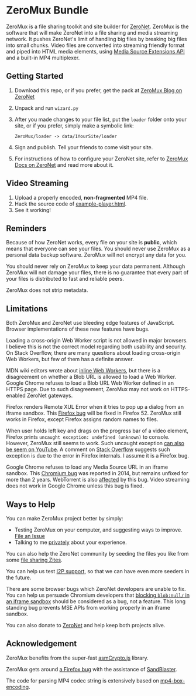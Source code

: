 # ZeroMux Bundle
ZeroMux is a file sharing toolkit and site builder for [ZeroNet](https://zeronet.io). ZeroMux is the software that will make ZeroNet into a file sharing and media streaming network. It pushes ZeroNet's limit of handling big files by breaking big files into small chunks. Video files are converted into streaming friendly format and piped into HTML media elements, using [Media Source Extensions API](https://developer.mozilla.org/en-US/docs/Web/API/Media_Source_Extensions_API) and a built-in MP4 multiplexer.

## Getting Started
1. Download this repo, or if you prefer, get the pack at [ZeroMux Blog on ZeroNet](http://127.0.0.1:43110/1CiDoBP8RiWziqiBGEd8tQMy66A6fmnw2V/big/bundle/)
2. Unpack and run `wizard.py`
3. After you made changes to your file list, put the `loader` folder onto your site, or if you prefer, simply make a symbolic link:

    `ZeroMux/loader -> data/1YourSite/loader`
4. Sign and publish. Tell your friends to come visit your site.
5. For instructions of how to configure your ZeroNet site, refer to [ZeroMux Docs on ZeroNet](http://127.0.0.1:43110/1CiDoBP8RiWziqiBGEd8tQMy66A6fmnw2V/big/docs/gentle-intro/) and read more about it.

## Video Streaming
1. Upload a properly encoded, **non-fragmented** MP4 file.
2. Hack the source code of [example-player.html](loader/__example-player__.html).
3. See it working!

## Reminders
Because of how ZeroNet works, every file on your site is **public**, which means that everyone can see your files. You should never use ZeroMux as a personal data backup software. ZeroMux will not encrypt any data for you.

You should never rely on ZeroMux to keep your data permanent. Although ZeroMux will not damage your files, there is no guarantee that every part of your files is distributed to fast and reliable peers.

ZeroMux does not strip metadata.

## Limitations
Both ZeroMux and ZeroNet use bleeding edge features of JavaScript. Browser implementations of these new features have bugs.

Loading a cross-origin Web Worker script is not allowed in major browsers. I believe this is not the correct model regarding both usability and security. On Stack Overflow, there are many questions about loading cross-origin Web Workers, but few of them has a definite answer.

MDN wiki editors wrote about [inline Web Workers](https://developer.mozilla.org/en-US/docs/Web/API/Web_Workers_API/Using_web_workers), but there is a disagreement on whether a Blob URL is allowed to load a Web Worker. Google Chrome refuses to load a Blob URL Web Worker defined in an HTTPS page. Due to such disagreement, ZeroMux may not work on HTTPS-enabled ZeroNet gateways.

Firefox renders Remote XUL Error when it tries to pop up a dialog from an iframe sandbox. This [Firefox bug](https://bugzilla.mozilla.org/show_bug.cgi?id=1313268) will be fixed in Firefox 52. ZeroMux still works in Firefox, except Firefox assigns random names to files.

When user holds left key and drags on the progress bar of a video element, Firefox prints `uncaught exception: undefined (unknown)` to console. However, ZeroMux still seems to work. Such uncaught exception [can also be seem on YouTube](https://github.com/dailymotion/hls.js/issues/845). A comment on [Stack Overflow](https://stackoverflow.com/questions/41499109/how-to-debug-uncaught-exception-undefined-unknown-in-firefox/41744948) suggests such exception is due to the error in Firefox internals. I assume it is a Firefox bug.

Google Chrome refuses to load any Media Source URL in an iframe sandbox. This [Chromium bug](https://bugs.chromium.org/p/chromium/issues/detail?id=379206) was reported in 2014, but remains unfixed for more than 2 years. WebTorrent is also [affected](https://github.com/feross/webtorrent/issues/783) by this bug. Video streaming does not work in Google Chrome unless this bug is fixed.

## Ways to Help
You can make ZeroMux project better by simply:
- Testing ZeroMux on your computer, and suggesting ways to improve. [File an Issue](https://github.com/MuxZeroNet/ZeroMux/issues)
- Talking to me [privately](http://127.0.0.1:43110/1CiDoBP8RiWziqiBGEd8tQMy66A6fmnw2V/big/docs/about/) about your experience.

You can also help the ZeroNet community by seeding the files you like from some [file sharing Zites](http://127.0.0.1:43110/1CiDoBP8RiWziqiBGEd8tQMy66A6fmnw2V/big/docs/about/demos/).

You can help us test [I2P support](https://github.com/HelloZeroNet/ZeroNet/issues/45), so that we can have even more seeders in the future.

There are some browser bugs which ZeroNet developers are unable to fix. You can help us persuade Chromium developers that [blocking `blob:null/` in an iframe sandbox](https://bugs.chromium.org/p/chromium/issues/detail?id=379206) should be considered as a bug, not a feature. This long standing bug prevents MSE APIs from working properly in an iframe sandbox.

You can also donate to [ZeroNet](https://github.com/HelloZeroNet/ZeroNet) and help keep both projects alive.

## Acknowledgement
ZeroMux benefits from the super-fast [asmCrypto.js](https://github.com/vibornoff/asmcrypto.js/tree/master) library.

ZeroMux gets around [a Firefox bug](https://bugzilla.mozilla.org/show_bug.cgi?id=1313268) with the assistance of [SandBlaster](https://github.com/JamesMGreene/sandblaster).

The code for parsing MP4 codec string is extensively based on [mp4-box-encoding](https://github.com/jhiesey/mp4-box-encoding).
